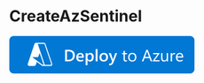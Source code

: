 
# CreateAzSentinel

[![Deploy To Azure](https://raw.githubusercontent.com/Azure/azure-quickstart-templates/master/1-CONTRIBUTION-GUIDE/images/deploytoazure.svg?sanitize=true)](https://portal.azure.com/#create/Microsoft.Template/uri/https%3A%2F%2Fraw.githubusercontent.com%2FDifenda%2FSentinel-POC%2Fmain%2Fmsspdeploy.json/createUIDefinitionUri/https%3A%2F%2Fraw.githubusercontent.com%2FDifenda%2FSentinel-POC%2Fmain%2FcreateUiDefinition.json)